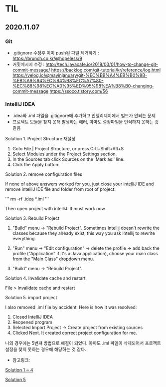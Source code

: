 # TIL

## 2020.11.07

### Git
- .gitignore 수정후 이미 push된 파일 제거하기 : https://brunch.co.kr/@hopeless/9
- 커밋메시지 수정 : http://tech.javacafe.io/2018/03/01/how-to-change-git-commit-message/
https://backlog.com/git-tutorial/kr/reference/log.html
https://velog.io/@mayinjanuary/git-%EC%BB%A4%EB%B0%8B-%EB%A9%94%EC%84%B8%EC%A7%80-%EC%88%98%EC%A0%95%ED%95%98%EA%B8%B0-changing-commit-message
https://ssoco.tistory.com/56

### IntelliJ IDEA
- .idea와 .iml 파일을 .gitignore에 추가하고 인텔리제이에서 빌드가 안되는 문제
- 프로젝트 모듈을 찾지 못해 발생하는 에러, 아마도 설정파일을 인식하지 못하는 것 같음

Solution 1. Project Structure 재설정
1. Goto File | Project Structure, or press Crtl+Shift+Alt+S
2. Select Modules under the Project Settings section.
3. In the Sources tab click Sources on the 'Mark as:' line.
4. Click the Apply button.

Solution 2. remove configuration files

If none of above answers worked for you, just close your intelliJ IDE and remove intelliJ IDE file and folder from root of project:

''' rm -rf .idea *.iml '''

Then open project with intelliJ. It must work now

Solution 3. Rebuild Project

1. "Build" menu -> "Rebuild Project". Sometimes Intellij doesn't rewrite the classes because they already exist, this way you ask Intellij to rewrite everything.

2. "Run" menu -> "Edit configuration" -> delete the profile -> add back the profile ("Application" if it's a Java application), choose your main class from the "Main Class" dropdown menu.

3. "Build" menu -> "Rebuild Project".

Solution 4. Invalidate cache and restart

File > Invalidate cache and restart

Solution 5. import project

I also removed .iml file by accident. Here is how it was resolved:

1. Closed IntelliJ IDEA
2. Reopened program
3. Selected Import Project -> Create project from existing sources
4. Clicked Next. It created correct project configuration for me.

나의 경우에는 5번쨰 방법으로 해결이 되었다. 아마도 .iml 파일이 삭제되어서 프로젝트 설정을 찾지 못하는 경우에 해당하는 것 같다.


- 참고링크: 

[Solution 1 ~ 4](https://stackoverflow.com/questions/10654120/error-could-not-find-or-load-main-class-in-intellij-ide/51037725#51037725?newreg=ea2e62018dd3406b845ecde63518e753)

[Solution 5](https://stackoverflow.com/questions/36542288/intellij-ide-iml-file-lost-or-deleted)

